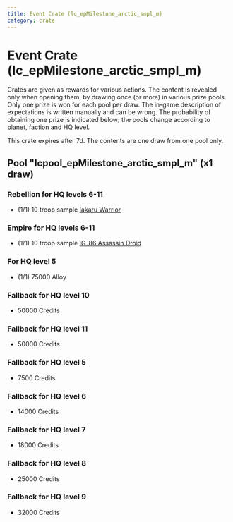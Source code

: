 ```yaml
---
title: Event Crate (lc_epMilestone_arctic_smpl_m)
category: crate
---
```


# Event Crate (lc_epMilestone_arctic_smpl_m)

Crates are given as rewards for various actions. The content is revealed only when opening them, by drawing once (or more) in various prize pools. Only one prize is won for each pool per draw. The in-game description of expectations is written manually and can be wrong. The probability of obtaining one prize is indicated below; the pools change according to planet, faction and HQ level.

This crate expires after 7d. The contents are one draw from one pool only.

## Pool "lcpool_epMilestone_arctic_smpl_m" (x1 draw)

### Rebellion for HQ levels 6-11

  * (1/1) 10 troop sample [Iakaru Warrior](IakaruWarrior)

### Empire for HQ levels 6-11

  * (1/1) 10 troop sample [IG-86 Assassin Droid](IG86Droid)

### For HQ level 5

  * (1/1) 75000 Alloy

### Fallback for HQ level 10

  * 50000 Credits

### Fallback for HQ level 11

  * 50000 Credits

### Fallback for HQ level 5

  * 7500 Credits

### Fallback for HQ level 6

  * 14000 Credits

### Fallback for HQ level 7

  * 18000 Credits

### Fallback for HQ level 8

  * 25000 Credits

### Fallback for HQ level 9

  * 32000 Credits